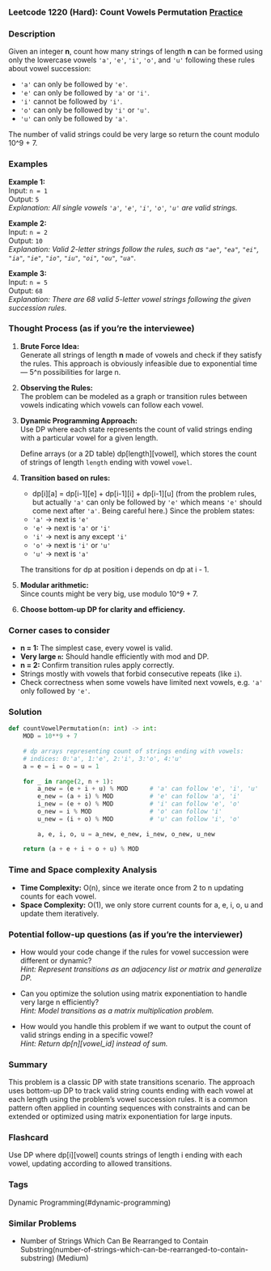 ### Leetcode 1220 (Hard): Count Vowels Permutation [Practice](https://leetcode.com/problems/count-vowels-permutation)

### Description  
Given an integer **n**, count how many strings of length **n** can be formed using only the lowercase vowels `'a'`, `'e'`, `'i'`, `'o'`, and `'u'` following these rules about vowel succession:

- `'a'` can only be followed by `'e'`.
- `'e'` can only be followed by `'a'` or `'i'`.
- `'i'` cannot be followed by `'i'`.
- `'o'` can only be followed by `'i'` or `'u'`.
- `'u'` can only be followed by `'a'`.

The number of valid strings could be very large so return the count modulo 10^9 + 7.


### Examples  

**Example 1:**  
Input: `n = 1`  
Output: `5`  
*Explanation: All single vowels `'a'`, `'e'`, `'i'`, `'o'`, `'u'` are valid strings.*

**Example 2:**  
Input: `n = 2`  
Output: `10`  
*Explanation: Valid 2-letter strings follow the rules, such as `"ae"`, `"ea"`, `"ei"`, `"ia"`, `"ie"`, `"io"`, `"iu"`, `"oi"`, `"ou"`, `"ua"`.*

**Example 3:**  
Input: `n = 5`  
Output: `68`  
*Explanation: There are 68 valid 5-letter vowel strings following the given succession rules.*


### Thought Process (as if you’re the interviewee)  

1. **Brute Force Idea:**  
   Generate all strings of length **n** made of vowels and check if they satisfy the rules. This approach is obviously infeasible due to exponential time — 5^n possibilities for large n.

2. **Observing the Rules:**  
   The problem can be modeled as a graph or transition rules between vowels indicating which vowels can follow each vowel.

3. **Dynamic Programming Approach:**  
   Use DP where each state represents the count of valid strings ending with a particular vowel for a given length.

   Define arrays (or a 2D table) dp[length][vowel], which stores the count of strings of length `length` ending with vowel `vowel`.

4. **Transition based on rules:**
   - dp[i][a] = dp[i-1][e] + dp[i-1][i] + dp[i-1][u] (from the problem rules, but actually `'a'` can only be followed by `'e'` which means `'e'` should come next after `'a'`. Being careful here.)
   Since the problem states:
   - `'a'` → next is `'e'`
   - `'e'` → next is `'a'` or `'i'`
   - `'i'` → next is any except `'i'`
   - `'o'` → next is `'i'` or `'u'`
   - `'u'` → next is `'a'`
   
   The transitions for dp at position i depends on dp at i - 1.

5. **Modular arithmetic:**  
   Since counts might be very big, use modulo 10^9 + 7.

6. **Choose bottom-up DP for clarity and efficiency.**


### Corner cases to consider  
- **n = 1:** The simplest case, every vowel is valid.
- **Very large `n`:** Should handle efficiently with mod and DP.
- **n = 2:** Confirm transition rules apply correctly.
- Strings mostly with vowels that forbid consecutive repeats (like `i`).
- Check correctness when some vowels have limited next vowels, e.g. `'a'` only followed by `'e'`.


### Solution

```python
def countVowelPermutation(n: int) -> int:
    MOD = 10**9 + 7
    
    # dp arrays representing count of strings ending with vowels:
    # indices: 0:'a', 1:'e', 2:'i', 3:'o', 4:'u'
    a = e = i = o = u = 1
    
    for _ in range(2, n + 1):
        a_new = (e + i + u) % MOD      # 'a' can follow 'e', 'i', 'u'
        e_new = (a + i) % MOD          # 'e' can follow 'a', 'i'
        i_new = (e + o) % MOD          # 'i' can follow 'e', 'o'
        o_new = i % MOD                # 'o' can follow 'i'
        u_new = (i + o) % MOD          # 'u' can follow 'i', 'o'
        
        a, e, i, o, u = a_new, e_new, i_new, o_new, u_new
    
    return (a + e + i + o + u) % MOD
```


### Time and Space complexity Analysis  

- **Time Complexity:** O(n), since we iterate once from 2 to n updating counts for each vowel.
- **Space Complexity:** O(1), we only store current counts for a, e, i, o, u and update them iteratively.


### Potential follow-up questions (as if you’re the interviewer)  

- How would your code change if the rules for vowel succession were different or dynamic?  
  *Hint: Represent transitions as an adjacency list or matrix and generalize DP.*

- Can you optimize the solution using matrix exponentiation to handle very large n efficiently?  
  *Hint: Model transitions as a matrix multiplication problem.*

- How would you handle this problem if we want to output the count of valid strings ending in a specific vowel?  
  *Hint: Return dp[n][vowel_id] instead of sum.*


### Summary  
This problem is a classic DP with state transitions scenario. The approach uses bottom-up DP to track valid string counts ending with each vowel at each length using the problem’s vowel succession rules. It is a common pattern often applied in counting sequences with constraints and can be extended or optimized using matrix exponentiation for large inputs.


### Flashcard
Use DP where dp[i][vowel] counts strings of length i ending with each vowel, updating according to allowed transitions.

### Tags
Dynamic Programming(#dynamic-programming)

### Similar Problems
- Number of Strings Which Can Be Rearranged to Contain Substring(number-of-strings-which-can-be-rearranged-to-contain-substring) (Medium)